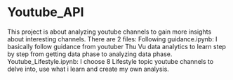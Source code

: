 # Youtube_API
This project is about analyzing youtube channels to gain more insights about interesting channels. There are 2 files:
Following guidance.ipynb: I basically follow guidance from youtuber Thu Vu data analytics to learn step by step from getting data phase to analyzing data phase. 
Youtube_Lifestyle.ipynb: I choose 8 Lifestyle topic youtube channels to delve into, use what i learn and create my own analysis. 
